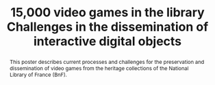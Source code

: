 ---
abstract: This poster describes current processes and challenges for the preservation
  and dissemination of video games from the heritage collections of the National Library
  of France (BnF).
creators:
- Bertrand, Élodie
- Fauduet, Louise
- Humblot, Jean-Philippe
date: null
document_url: https://services.phaidra.univie.ac.at/api/object/o:931137/download
grand_parent: iPRES
institutions: []
keywords:
- kyoto
- poster
landing_page_url: https://phaidra.univie.ac.at/o:931137
language: eng
layout: publication
license: CC BY-SA 4.0 International
notes_url: null
parent: iPRES 2017
publication_type: poster
size: 95305
slides_url: null
source_name: iPRES
title: 15,000 video games in the library Challenges in the dissemination of interactive
  digital objects
year: 2017
---